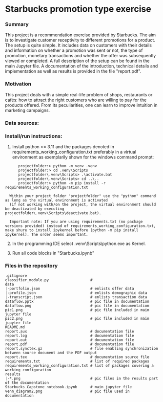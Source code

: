 # Starbucks promotion type exercise

### Summary
This project is a recommendation exercise provided by Starbucks.
The aim is to investigate customer receptivity to different promotions for a product.
The setup is quite simple.
It includes data on customers with their details and information on whether a promotion was sent or not, the type of promotion, monetary transactions and whether the offer was subsequently viewed or completed.
A full description of the setup can be found in the main Jupyter file.
A documentation of the introduction, technical details and implementation as well as results is provided in the file "report.pdf".

### Motivation
This project deals with a simple real-life problem of shops, restaurants or cafés: how to attract the right customers who are willing to pay for the products offered.
From its peculiarities, one can learn to improve intuition in marketing campaigns.

### Data sources: 

### Install/run instructions:
1. Install python >= 3.11 and the packages denoted in requirements_working_configuration.txt preferably in a virtual environment as exemplarily shown for the windows command prompt:
```
      projectfolder:> python -m venv .venv
      projectfolder:> cd .venv\Scripts
      projectfolder\.venv\Scripts> .\activate.bat
      projectfolder\.venv\Scripts> cd ..\..
      projectfolder:> python -m pip install -r requirements_working_configuration.txt
```
      Within your project folder "projectfolder" use the "python" command as long as the virtual environment is activated
      (if not working with/on the project, the virtual environment should be deactivated by executing projectfolder\.venv\Scripts\deactivate.bat).

      Important note: If you are using requirements.txt (no package versions provided) instead of requirements_working_configuration.txt, make shure to install ipykernel before (python -m pip install ipykernel). The order seems important.

2. In the programming IDE select .venv\Scripts\python.exe as Kernel.

1. Run all code blocks in "Starbucks.ipynb"

### Files in the repository
```
.gitignore
classifier_module.py                   # 
data
|-portfolio.json                       # enlists offer data
|-profile.json                         # enlists demographic data
|-transcript.json                      # enlists transaction data
dataflow.pptx                          # pic file in documentation
dataflow.png                           # pic file in documentation
pic1.png                               # pic file included in main jupyter file
pic2.png                               # pic file included in main jupyter file
README.md
report.aux                             # documentation file
report.log                             # documentation file
report.out                             # documentation file
report.pdf                             # documentation file
report.synctex.gz                      # file enabling synchronization between source document and the PDF output
report.tex                             # documentation source file
requirements.txt                       # list of required packages
requirements_working_configuration.txt # list of packages covering a working configuration
results
|-*.png                                # pic files in the results part of the documentation
Starbucks_Capstone_notebook.ipynb      # main jupyter file
venn_diagram2.png                      # pic file used in documentation
```

